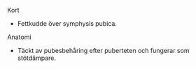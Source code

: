 Kort
- Fettkudde över symphysis pubica.

Anatomi
- Täckt av pubesbehåring efter puberteten och fungerar som stötdämpare.
